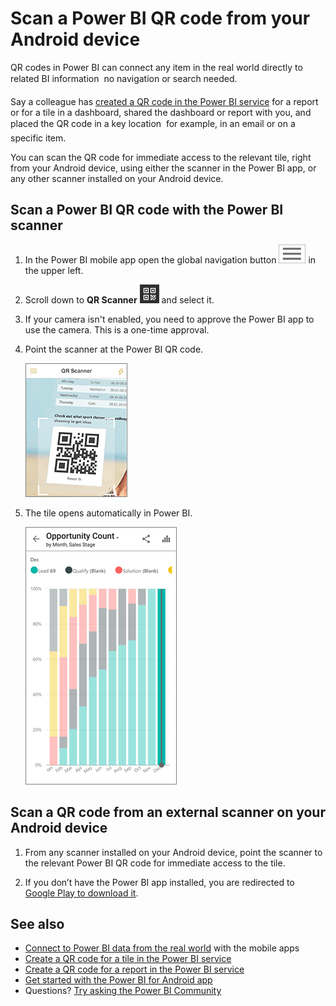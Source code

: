 <properties
   pageTitle="Scan a Power BI QR code from your Android device"
   description="QR codes in Power BI can connect anything in the real world directly to related BI information in the Power BI mobile app, no search needed."
   services="powerbi"
   documentationCenter=""
   authors="maggiesMSFT"
   manager="mblythe"
   backup=""
   editor=""
   tags=""
   qualityFocus="no"
   qualityDate=""/>

<tags
   ms.service="powerbi"
   ms.devlang="NA"
   ms.topic="article"
   ms.tgt_pltfrm="NA"
   ms.workload="powerbi"
   ms.date="01/05/2017"
   ms.author="maggies"/>

# Scan a Power BI QR code from your Android device

QR codes in Power BI can connect any item in the real world directly to related BI information &#151; no navigation or search needed.

Say a colleague has [created a QR code in the Power BI service](powerbi-service-qr-code-for-tile.md) for a report or for a tile in a dashboard, shared the dashboard or report with you, and placed the QR code in a key location &#151; for example, in an email or on a specific item. 

You can scan the QR code for immediate access to the relevant tile, right from your Android device, using either the scanner in the Power BI app, or any other scanner installed on your Android device.

## Scan a Power BI QR code with the Power BI scanner

1. In the Power BI mobile app open the global navigation button ![](media/powerbi-mobile-qr-code-for-android/power-bi-android-global-nav-icon.png) in the upper left. 

2. Scroll down to **QR Scanner** ![](media/powerbi-mobile-qr-code-for-android/power-bi-android-scanner-icon.png) and select it. 

3. If your camera isn't enabled, you need to approve the Power BI app to use the camera. This is a one-time approval. 

4. Point the scanner at the Power BI QR code. 

    ![](media/powerbi-mobile-qr-code-for-android/PBI_iPh_QRScan.png)

5. The tile opens automatically in Power BI.

    ![](media/powerbi-mobile-qr-code-for-android/power-bi-android-tile.png)


## Scan a QR code from an external scanner on your Android device

1. From any scanner installed on your Android device, point the scanner to the relevant Power BI QR code for immediate access to the tile. 

2. If you don’t have the Power BI app installed, you are redirected to [Google Play to download it](http://go.microsoft.com/fwlink/?LinkID=544867). 

## See also

-  [Connect to Power BI data from the real world](powerbi-mobile-data-in-real-world-context.md) with the mobile apps
- [Create a QR code for a tile in the Power BI service](powerbi-service-qr-code-for-tile.md)
- [Create a QR code for a report in the Power BI service](powerbi-service-qr-code-for-report.md)
- [Get started with the Power BI for Android app](powerbi-mobile-android-app-get-started.md)
- Questions? [Try asking the Power BI Community](http://community.powerbi.com/)
